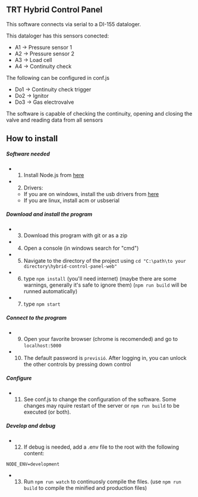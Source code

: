 TRT Hybrid Control Panel
------------------------

This software connects via serial to a DI-155 dataloger.

This dataloger has this sensors conected:
- A1 -> Pressure sensor 1
- A2 -> Pressure sensor 2
- A3 -> Load cell
- A4 -> Continuity check

The following can be configured in conf.js
- Do1 -> Continuity check trigger
- Do2 -> Ignitor
- Do3 -> Gas electrovalve

The software is capable of checking the continuity, opening and closing the
valve and reading data from all sensors

## How to install

##### Software needed
- 1. Install Node.js from [here](https://nodejs.org/en/download/)
- 2. Drivers: 
  - If you are on windows, install the usb drivers from [here](http://www.dataq.com/145/145usbdriver.EXE)
  - If you are linux, install acm or usbserial

##### Download and install the program
- 3. Download this program with git or as a zip
- 4. Open a console (in windows search for "cmd")
- 5. Navigate to the directory of the project using `cd "C:\path\to your directory\hybrid-control-panel-web"`
- 6. type `npm install` (you'll need internet) (maybe there are some warnings, generally it's safe to ignore them) (`npm run build` will be runned automatically)
- 7. type `npm start`

##### Connect to the program
- 9. Open your favorite browser (chrome is recomended) and go to `localhost:5000`
- 10. The default password is `previsió`. After logging in, you can unlock the other controls by pressing down control

##### Configure
- 11. See conf.js to change the configuration of the software. Some changes may rquire restart of the server or `npm run build` to be executed (or both).

##### Develop and debug
- 12. If debug is needed, add a .env file to the root with the following content:
```
NODE_ENV=development
```
- 13. Run `npm run watch` to continuosly compile the files. (use `npm run build` to compile the minified and production files)
